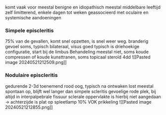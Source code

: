 komt vaak voor
meestal benigne en idiopathisch
meestal middelbare leeftijd
zelf limitterend, enkele dagen tot weken
geassocieerd met oculaire en systemische aandoeningen

### Simpele episcleritis
75% van de gevallen, komt snel opzetten, is snel weer weg.
branderig gevoel soms, typisch bilateraal, visus goed
typisch is driehoekige configuratie, start bij de limbus
Behandeling meestal niet, soms koude compressen of koude kunsttranen, soms topicaal steroïd 4dd
![[Pasted image 20240521212509.png]]

### Nodulaire episcleritis
gedurende 2-3d toenemend rood oog, typisch na ontwaken
lost meestal spontaan op, blijft wel langer dan simpele scleritis
gevoelige rode plek, bij altijd in interpalpebrale fissuur
sclerale oppervlakte is hierbij niet aangedaan -> achterzijde is plat op spleetlamp
10% VOK prikkeling
![[Pasted image 20240521212855.png]]